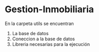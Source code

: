 # Gestion-Inmobiliaria

En la carpeta utils se encuentran
1. La base de datos
2. Coneccion a la base de datos
3. Libreria necesarias para la ejecución
